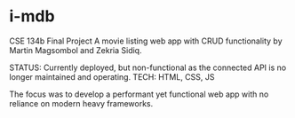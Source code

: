 # i-mdb
CSE 134b Final Project
A movie listing web app with CRUD functionality by Martin Magsombol and Zekria Sidiq.

STATUS: Currently deployed, but non-functional as the connected API is no longer maintained and operating.
TECH: HTML, CSS, JS

The focus was to develop a performant yet functional web app with no reliance on modern heavy frameworks. 
